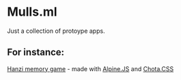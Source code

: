 # Mulls.ml

Just a collection of protoype apps.

## For instance:

[Hanzi memory game](https://mulls.ml/hanzi) - made with [Alpine.JS](https://github.com/alpinejs/alpine) and [Chota.CSS](https://github.com/jenil/chota)

